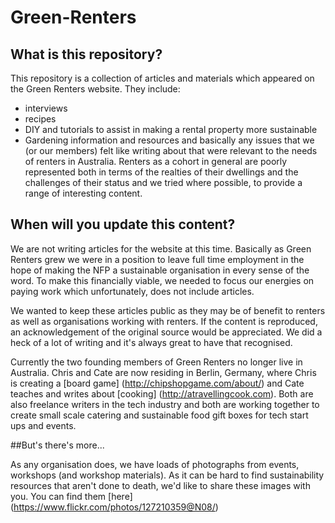 # Green-Renters

## What is this repository?

This repository is a collection of articles and materials which appeared on the Green Renters website. They include:
* interviews
* recipes
* DIY and tutorials to assist in making a rental property more sustainable
* Gardening information and resources 
and basically any issues that we (or our members) felt like writing about that were relevant to the needs of renters in Australia. Renters as a cohort in general are poorly represented both in terms of the realties of their dwellings and the challenges of their status and we tried where possible, to provide a range of interesting content.

## When will you update this content?

We are not writing articles for the website at this time. Basically as Green Renters grew we were in a position to leave full time employment in the hope of making the NFP a sustainable organisation in every sense of the word. To make this financially viable, we needed to focus our energies on paying work which unfortunately, does not include articles.  

We wanted to keep these articles public as they may be of benefit to renters as well as organisations working with renters. If the content is reproduced, an acknowledgement of the original source would be appreciated. We did a heck of a lot of writing and it's always great to have that recognised.

Currently the two founding members of Green Renters no longer live in Australia. Chris and Cate are now residing in Berlin, Germany, where Chris is creating a [board game] (http://chipshopgame.com/about/) and Cate teaches and writes about [cooking] (http://atravellingcook.com). Both are also freelance writers in the tech industry and both are working together to create small scale catering and sustainable food gift boxes for tech start ups and events. 

##But's there's more...

As any organisation does, we have loads of photographs from events, workshops (and workshop materials). As it can be hard to find sustainability resources that aren't done to death, we'd like to share these images with you. You can find them [here] (https://www.flickr.com/photos/127210359@N08/)

